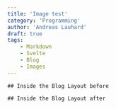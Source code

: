```yaml
---
title: 'Image test'
category: 'Programming'
author: 'Andreas Lauhard'
draft: true
tags: 
    - Markdown
    - Svelte
    - Blog
    - Images
---
```


<script>
    // export let segment;
    import Content from "./content.md";
    import Nav from "../../../components/Nav.svelte";
    import codeSnippets from '../../../components/codeSnippets.js';
    import PrismJS from "../../../components/PrismJS.svelte";
</script>

<!--Content Component -->
<Content >

<!--Named Slotst -->
<div slot='prism1'>
    <PrismJS language="javascript" code="{codeSnippets.blab}" header="js blab snippet:"/>
</div>

<div slot='prism2'>
    <PrismJS language="javascript" code="{codeSnippets.blub}" header="js blab snippet:"/>
</div>

<div slot='before'>

    ## Inside the Blog Layout before    

</div>

<div slot='after'>

    ## Inside the Blog Layout after

</div>

</Content>

<!--next-prev-navigation-->
<!-- <Nav {segment} /> -->
